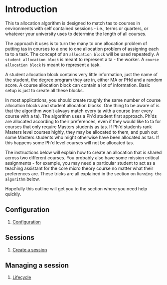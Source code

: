 # Introduction

This ta allocation algorithm is designed to match tas to courses in environments with self contained sessions - i.e., terms or quarters, or whatever your university uses to determine the length of all courses.  

The approach it uses is to turn the many to one allocation problem of putting tas in courses to a one to one allocation problem of assigning each ta to a task. The concept of an `allocation block` will be used repeatedly.  A `student allocation block` is meant to represent a ta - the worker.  A `course allocation block` is meant to represent a task.

A student allocation block contains very little information, just the name of the student, the degree program they are in, either MA or PHd and a random score. A course allocation block can contain a lot of information.  Basic setup is just to create all these blocks.

In most applications, you should create roughly the same number of course allocation blocks and student allocation blocks. One thing to be aware of is that the algorithm won't always match every ta with a course (nor every course with a ta).  The algorithm uses a Ph'd student first approach.  Ph'ds are allocated according to their preferences, even if they would like to ta for courses that only require Masters students as tas.  If Ph'd students rank Masters level courses highly, they may be allocated to them, and push out some Masters students who might otherwise have been allocated as tas.  If this happens some Ph'd level courses will not be allocated tas. 

The instructions below will explain how to create an allocation that is shared across two different courses.  You probably also have some mission critical assignments - for example, you may need a particular student to act as a teaching assistant for the core micro theory course no matter what their preferences are.  These tricks are all explained in the section on `Running the algorithm` below.

Hopefully this outline will get you to the section where you need help quickly.

## Configuration

1. [Configuration](configuration/configuration.md)

## Sessions

1. [Create a session](sessions/create_session.md)

## Managing a session

1. [Lifecycle](lifecyle.md)
